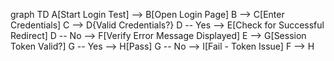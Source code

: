 graph TD
  A[Start Login Test] --> B[Open Login Page]
  B --> C[Enter Credentials]
  C --> D{Valid Credentials?}
  D -- Yes --> E[Check for Successful Redirect]
  D -- No --> F[Verify Error Message Displayed]
  E --> G[Session Token Valid?]
  G -- Yes --> H[Pass]
  G -- No --> I[Fail - Token Issue]
  F --> H
